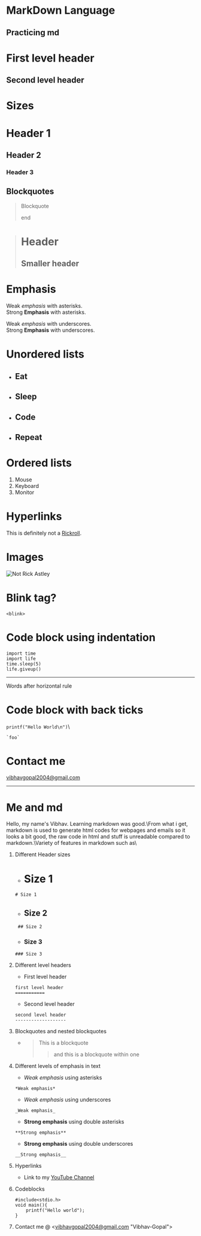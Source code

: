 # MarkDown Language
## Practicing md
First level header
==================
Second level header
-------------------
# Sizes
# Header 1
## Header 2
### Header 3

## Blockquotes
> Blockquote
>
> end

>

> # Header 
> ## Smaller header

# Emphasis
Weak *emphasis* with asterisks.  
Strong **Emphasis** with asterisks.  

Weak _emphasis_ with underscores.  
Strong __Emphasis__ with underscores.  

# Unordered lists
* ## Eat
+ ## Sleep
- ## Code
* ## Repeat

# Ordered lists
1. Mouse
2. Keyboard
3. Monitor

# Hyperlinks
This is definitely not a [Rickroll](https://www.youtube.com/watch?v=dQw4w9WgXcQ).

# Images
![Not Rick Astley](https://www.google.com/imgres?imgurl=https%3A%2F%2Fuploads.dailydot.com%2F739%2Fc4%2F1b455342801c3c08.png%3Fauto%3Dcompress%26fm%3Dpng&imgrefurl=https%3A%2F%2Fwww.dailydot.com%2Funclick%2Frickrolling-meme%2F&tbnid=mv33YrtW3noJsM&vet=12ahUKEwj36KnFupH4AhVmi9gFHQc7COkQMygKegUIARDxAQ..i&docid=AgMXn7MrZFfD4M&w=1032&h=552&q=rickroll&ved=2ahUKEwj36KnFupH4AhVmi9gFHQc7COkQMygKegUIARDxAQ "RickyBoi")

# Blink tag?
`<blink>`

# Code block using indentation
    import time
    import life
    time.sleep(5)
    life.giveup()

***
Words after horizontal rule
# Code block with back ticks
`printf("Hello World\n")`\

`` `foo` ``

# Contact me
<vibhavgopal2004@gmail.com>

* * *
# Me and md
Hello, my name's Vibhav. Learning markdown was good.\From what i get, markdown is used to generate html codes for webpages and emails so it looks a bit good, the raw code in html and stuff is unreadable compared to markdown.\Variety of features in markdown such as\
1. Different Header sizes
    * # Size 1
    `# Size 1`
    * ## Size 2
    ` ## Size 2`
    * ### Size 3
    `### Size 3`

2. Different level headers
    * First level header
    ```
    first level header
    ===========
    ```
    * Second level header
    ```
    second level header
    -------------------
    ```
3. Blockquotes and nested blockquotes
    * >This is a blockquote
      >>and this is a blockquote within one
4. Different levels of emphasis in text
    * *Weak emphasis* using asterisks
    ```
    *Weak emphasis*
    ```
    * _Weak emphasis_ using underscores
    ```
    _Weak emphasis_
    ```
    * **Strong emphasis** using double asterisks
    ```
    **Strong emphasis**
    ```
    * __Strong emphasis__ using double underscores
    ```
    __Strong emphasis__
    ```
5. Hyperlinks
    * Link to my [YouTube Channel](https://www.youtube.com/vibhavgopal)

6. Codeblocks
    ```
    #include<stdio.h>
    void main(){
        printf("Hello world");
    }
    ```

7. Contact me @ <vibhavgopal2004@gmail.com "Vibhav-Gopal">




